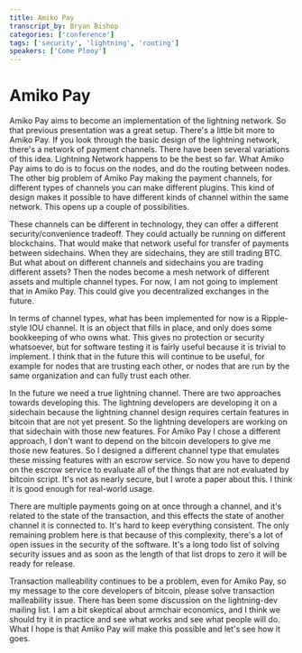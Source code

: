 ```yaml
---
title: Amiko Pay
transcript_by: Bryan Bishop
categories: ['conference']
tags: ['security', 'lightning', 'routing']
speakers: ['Come Plooy']
---
```


# Amiko Pay

Amiko Pay aims to become an implementation of the lightning network. So that previous presentation was a great setup. There's a little bit more to Amiko Pay. If you look through the basic design of the lightning network, there's a network of payment channels. There have been several variations of this idea. Lightning Network happens to be the best so far. What Amiko Pay aims to do is to focus on the nodes, and do the routing between nodes. The other big problem of Amiko Pay making the payment channels, for different types of channels you can make different plugins. This kind of design makes it possible to have different kinds of channel within the same network. This opens up a couple of possibilities.

These channels can be different in technology, they can offer a different security/convenience tradeoff. They could actually be running on different blockchains. That would make that network useful for transfer of payments between sidechains. When they are sidechains, they are still trading BTC. But what about on different channels and sidechains you are trading different assets? Then the nodes become a mesh network of different assets and multiple channel types. For now, I am not going to implement that in Amiko Pay. This could give you decentralized exchanges in the future.

In terms of channel types, what has been implemented for now is a Ripple-style IOU channel. It is an object that fills in place, and only does some bookkeeping of who owns what. This gives no protection or security whatsoever, but for software testing it is fairly useful because it is trivial to implement. I think that in the future this will continue to be useful, for example for nodes that are trusting each other, or nodes that are run by the same organization and can fully trust each other.

In the future we need a true lightning channel. There are two approaches towards developing this. The lightning developers are developing it on a sidechain because the lightning channel design requires certain features in bitcoin that are not yet present. So the lightning developers are working on that sidechain with those new features. For Amiko Pay I chose a different approach, I don't want to depend on the bitcoin developers to give me those new features. So I designed a different channel type that emulates these missing features with an escrow service. So now you have to depend on the escrow service to evaluate all of the things that are not evaluated by bitcoin script. It's not as nearly secure, but I wrote a paper about this. I think it is good enough for real-world usage.

There are multiple payments going on at once through a channel, and it's related to the state of the transaction, and this effects the state of another channel it is connected to. It's hard to keep everything consistent. The only remaining problem here is that because of this complexity, there's a lot of open issues in the security of the software. It's a long todo list of solving security issues and as soon as the length of that list drops to zero it will be ready for release.

Transaction malleability continues to be a problem, even for Amiko Pay, so my message to the core developers of bitcoin, please solve transaction malleability issue. There has been some discussion on the lightning-dev mailing list. I am a bit skeptical about armchair economics, and I think we should try it in practice and see what works and see what people will do. What I hope is that Amiko Pay will make this possible and let's see how it goes.
